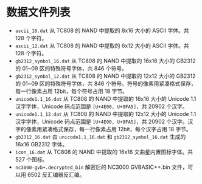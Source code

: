 # 数据文件列表

- `ascii_16.dat` 从 TC808 的 NAND 中提取的 8x16 大小的 ASCII 字体。共 128 个字符。
- `ascii_12.dat` 从 TC808 的 NAND 中提取的 6x12 大小的 ASCII 字体。共 128 个字符。
- `gb2312_symbol_16.dat` 从 TC808 的 NAND 中提取的 16x16 大小的 GB2312 的 01~09 区的特殊符号字体，共 846 个符号。
- `gb2312_symbol_12.dat` 从 TC808 的 NAND 中提取的 12x12 大小的 GB2312 的 01~09 区的特殊符号字体，共 846 个符号。符号的像素用紧凑格式保存，每一行像素占用 12bit，每个符号占用 18 字节。
- `unicode1.1_16.dat` 从 TC808 的 NAND 中提取的 16x16 大小的 Unicode 1.1 汉字字体，Unicode 码点范围是 `[U+4E00, U+9FA5]`，共 20902 个汉字。
- `unicode1.1_12.dat` 从 TC808 的 NAND 中提取的 12x12 大小的 Unicode 1.1 汉字字体，Unicode 码点范围是 `[U+4E00, U+9FA5]`，共 20902 个汉字。汉字的像素用紧凑格式保存，每一行像素占用 12bit，每个汉字占用 18 字节。
- `gb2312_16.dat` 由 `unicode1.1_16.dat` 和 `gb2312_symbol_16.dat` 生成的 16x16 GB2312 字体。
- `icon_16.dat` 从 TC808 的 NAND 中提取的 16x16 文曲星内置图标字体。共 527 个图标。
- `nc3000-gvb+.decrypted_bin` 解密后的 NC3000 GVBASIC++.bin 文件，可以用 6502 反汇编器反汇编。

